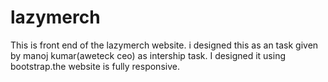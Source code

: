 # lazymerch
This is front end of the lazymerch website. i designed this as an task given by manoj kumar(aweteck ceo) as intership task.
I designed it using bootstrap.the website is fully responsive.
